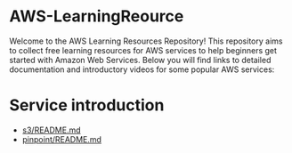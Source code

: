 # AWS-LearningReource
Welcome to the AWS Learning Resources Repository! This repository aims to collect free learning resources for AWS services to help beginners get started with Amazon Web Services. Below you will find links to detailed documentation and introductory videos for some popular AWS services:
# Service introduction
- [s3/README.md](./s3/README.md)
- [pinpoint/README.md](./pinpoint/README.md)

